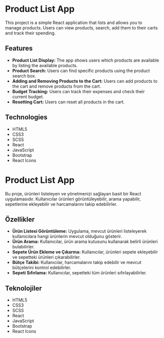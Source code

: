 # Product List App

This project is a simple React application that lists and allows you to manage products. Users can view products, search, add them to their carts and track their spending.

## Features

- **Product List Display:** The app shows users which products are available by listing the available products.
- **Product Search:** Users can find specific products using the product search box.
- **Adding and Removing Products to the Cart:** Users can add products to the cart and remove products from the cart.
- **Budget Tracking:** Users can track their expenses and check their current budget.
- **Resetting Cart:** Users can reset all products in the cart.

## Technologies

- HTML5
- CSS3
- SCSS
- React
- JavaScript
- Bootstrap
- React Icons

# Product List App

Bu proje, ürünleri listeleyen ve yönetmenizi sağlayan basit bir React uygulamasıdır. Kullanıcılar ürünleri görüntüleyebilir, arama yapabilir, sepetlerine ekleyebilir ve harcamalarını takip edebilirler.

## Özellikler

- **Ürün Listesi Görüntüleme:** Uygulama, mevcut ürünleri listeleyerek kullanıcılara hangi ürünlerin mevcut olduğunu gösterir.
- **Ürün Arama:** Kullanıcılar, ürün arama kutusunu kullanarak belirli ürünleri bulabilirler.
- **Sepete Ürün Ekleme ve Çıkarma:** Kullanıcılar, ürünleri sepete ekleyebilir ve sepetteki ürünleri çıkarabilirler.
- **Bütçe Takibi:** Kullanıcılar, harcamalarını takip edebilir ve mevcut bütçelerini kontrol edebilirler.
- **Sepeti Sıfırlama:** Kullanıcılar, sepetteki tüm ürünleri sıfırlayabilirler.

## Teknolojiler

- HTML5
- CSS3
- SCSS
- React
- JavaScript
- Bootstrap
- React Icons

